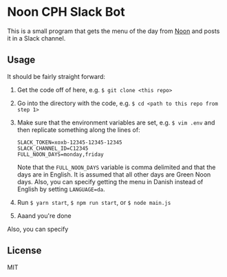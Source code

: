 # Noon CPH Slack Bot

This is a small program that gets the menu of the day from [Noon](https://www.nooncph.dk/) and posts it in a Slack channel.

## Usage

It should be fairly straight forward:

1. Get the code off of here, e.g. `$ git clone <this repo>`

2. Go into the directory with the code, e.g. `$ cd <path to this repo from step 1>`

3. Make sure that the environment variables are set, e.g. `$ vim .env` and then replicate something along the lines of:

   ```
   SLACK_TOKEN=xoxb-12345-12345-12345
   SLACK_CHANNEL_ID=C12345
   FULL_NOON_DAYS=monday,friday
   ```

   Note that the `FULL_NOON_DAYS` variable is comma delimited and that the days are in English. It is assumed that all other days are Green Noon days. Also, you can specify getting the menu in Danish instead of English by setting `LANGUAGE=da`.

4. Run `$ yarn start`, `$ npm run start`, or `$ node main.js`

5. Aaand you're done

Also, you can specify

## License

MIT
